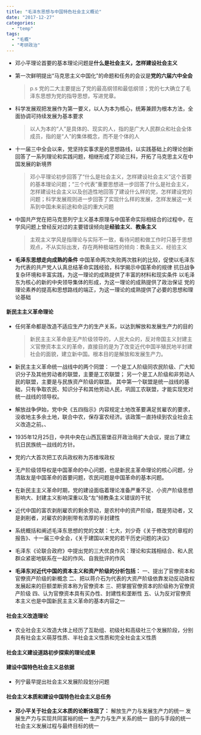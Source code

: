 ```yaml
---
title: "毛泽东思想与中国特色社会主义概论"
date: "2017-12-27"
categories: 
  - "temp"
tags: 
  - "毛概"
  - "考研政治"
---
```


- 邓小平理论首要的基本理论问题是**什么是社会主义，怎样建设社会主义**
    
- 第一次鲜明提出“马克思主义中国化”的命题和任务的会议是**党的六届六中全会**
    
    > p.s 党的二大主要提出了党的最高纲领和最低纲领；党的七大确立了毛泽东思想为党的指导思想，写进党章。
    
- 科学发展观把发展作为第一要义，以人为本为核心，统筹兼顾为根本方法，全面协调可持续发展为基本要求
    
    > 以人为本的“人”是具体的、现实的人，指的是广大人民群众和社会全体成员，指的是“人”的集体概念，而不是个体的人
    
- 十一届三中全会以来，党坚持实事求是的思想路线，以实践基础上的理论创新回答了一系列理论和实践问题，相继形成了邓论三科，开拓了马克思主义在中国发展的新境界
    
    > 邓小平理论初步回答了“什么是社会主义，怎样建设社会主义”这个首要的基本理论问题；“三个代表”重要思想进一步回答了什么是社会主义，怎样建设社会主义以及创造性地回答了建设什么样的党，怎样建设党的问题；科学发展观则进一步回答了实现什么样的发展，怎样发展这一关系到中国未来前途和命运的重大问题
    
- 中国共产党在把马克思列宁主义基本原理与中国革命实际相结合的过程中，在学风问题上曾经反对过的主要错误倾向是**经验主义**、**教条主义**
    
    > 主观主义学风是指理论与实际不一致，看待问题和做工作时只基于思想观点，不从实际出发，存在两种极端性的倾向：教条主义、经验主义
    
- **毛泽东思想走向成熟的条件** 中国革命两次失败两次胜利的比较，促使以毛泽东为代表的共产党人认真总结革命实践经验，科学揭示中国革命的规律 抗日战争复杂环境和丰富实践，为这一理论的成熟提供了丰富的材料和现实条件 以毛泽东为核心的新的中央领导集体的形成，为这一理论的成熟提供了政治保证 党的理论素养的提高和思想路线的端正，为这一理论的成熟提供了必要的思想和理论基础
    

#### 新民主主义革命理论

- 任何革命都是改造不适应生产力的生产关系，以达到解放和发展生产力的目的
    
    > 新民主主义革命是无产阶级领导的，人民大众的，反对帝国主义封建主义官僚资本主义的革命，直接目的是为了改变近代中国半殖民地半封建社会的面貌，建立新中国。根本目的是解放和发展生产力。
    
- 新民主主义革命统一战线中的两个同盟： 一个是工人阶级同农民阶级、广大知识分子及其他劳动者的联盟，主要是工农联盟； 另一个是工人阶级和非劳动人民的联盟，主要是与民族资产阶级的联盟。 其中第一个联盟是统一战线的基础，只有争取农民、知识分子和其他劳动人民，巩固工农联盟，才能实现党对统一战线的领导权。
    
- 解放战争伊始，党中央《五四指示》内容规定土地改革要满足贫雇农的要求，没收地主多余土地，联合中农，保存富农经济。该政策一直持续到农业社会主义改造之前。、
    
- 1935年12月25日，中共中央在山西瓦窑堡召开政治局扩大会议，提出了建立抗日民族统一战线的方针。
    
- 党的六大首次把工农兵政权称为苏维埃政权
    
- 无产阶级领导权是中国革命的中心问题，也是新民主革命理论的核心问题，分清敌友是中国革命的首要问题，农民问题是中国革命的基本问题。
    
- 在新民主主义革命时期，党的建设面临着理论准备严重不足、小资产阶级思想影响大、封建主义影响深重以及“左”倾教条主义错误的干扰
    
- 近代中国的富农剥削雇农的剩余劳动，是农村中的资产阶级，既是劳动者，又是剥削者，对雇农的剥削带有浓厚的半封建性
    
- 系统概括和阐述毛泽东思想的党的文献：七大，刘少奇《关于修改党的章程的报告》、十一届三中全会，《关于建国以来党的若干历史问题的决议》
    
- 毛泽东《论联合政府》中提出党的三大优良作风：理论和实践相结合、和人民群众紧密地联系在一起的作风、自我批评的作风
    
- **毛泽东对近代中国的资本主义和资产阶级的分析包括：** 一、提出了官僚资本和官僚资产阶级的新概念 二、把以蒋介石为代表的大资产阶级依靠发动反动政权发展起来的巨额垄断资本称为官僚资本 三、把掌握官僚资本的阶级称为官僚资产阶级 四、认为官僚资本具有买办性、封建性和垄断性 五、认为反对官僚资本主义也是中国新民主主义革命的基本内容之一
    

#### 社会主义改造理论

- 农业社会主义改造大体上经历了互助组、初级社和高级社三个发展阶段，分别具有社会主义萌芽性质、半社会主义性质和完全社会主义性质

#### 社会主义建设道路初步探索的理论成果

#### 建设中国特色社会主义总依据

- 列宁最早提出社会主义发展阶段划分问题

#### 社会主义本质和建设中国特色社会主义总任务

- **邓小平关于社会主义本质的论断体现了：** 解放生产力与发展生产力的统一 发展生产力与实现共同富裕的统一 生产力与生产关系的统一 目的与手段的统一 社会主义发展过程与最终目标的统一
